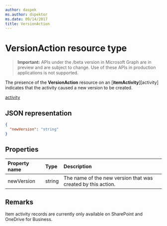 ```yaml
---
author: daspek
ms.author: dspektor
ms.date: 09/14/2017
title: VersionAction
---
```

# VersionAction resource type

> **Important:** APIs under the /beta version in Microsoft Graph are in preview and are subject to change. Use of these APIs in production applications is not supported.

The presence of the **VersionAction** resource on an [**itemActivity**][activity] indicates that the activity caused a new version to be created.

[activity](itemactivity)

## JSON representation

<!-- {
  "blockType": "resource",
  "optionalProperties": [ ],
  "@type": "microsoft.graph.versionAction"
}-->

```json
{
  "newVersion": "string"
}
```

## Properties

| Property name | Type   | Description
|:--------------|:-------|:----------------------------------------------------
| newVersion    | string | The name of the new version that was created by this action.

## Remarks

Item activity records are currently only available on SharePoint and OneDrive for Business.

<!-- {
  "type": "#page.annotation",
  "description": "The VersionAction object provides information about an activity that resulted in a new item version.",
  "keywords": "activities,activity,action,version",
  "section": "documentation",
  "tocPath": "Resources/VersionAction"
} -->
